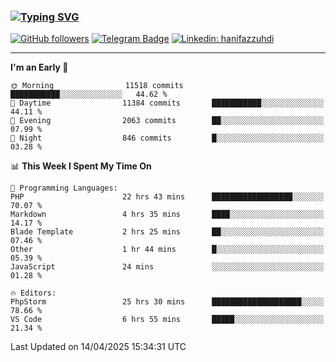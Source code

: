 ### [![Typing SVG](https://readme-typing-svg.herokuapp.com?font=lato&size=22&lines=Hi+There+👋)](https://git.io/typing-svg) 

[![GitHub followers](https://img.shields.io/github/followers/hanifazzuhdi?label=Follow&style=social)](https://github.com/hanifazzuhdi/?tab=follow) 
[![Telegram Badge](https://img.shields.io/badge/-hanif0198-blue?style=social&logo=telegram&link=https://www.t.me/hanif0198/)](https://www.t.me/hanif0198/) 
[![Linkedin: hanifazzuhdi](https://img.shields.io/badge/-hanifazzuhdi-blue?style=flat-square&logo=Linkedin&logoColor=white&link=https://www.linkedin.com/in/hanif-az-zuhdi-69688019b/)](https://www.linkedin.com/in/hanif-az-zuhdi-69688019b/) 

<hr/>

<!--START_SECTION:waka-->
**I'm an Early 🐤** 

```text
🌞 Morning                11518 commits       ███████████░░░░░░░░░░░░░░   44.62 % 
🌆 Daytime                11384 commits       ███████████░░░░░░░░░░░░░░   44.11 % 
🌃 Evening                2063 commits        ██░░░░░░░░░░░░░░░░░░░░░░░   07.99 % 
🌙 Night                  846 commits         █░░░░░░░░░░░░░░░░░░░░░░░░   03.28 % 
```


📊 **This Week I Spent My Time On** 

```text
💬 Programming Languages: 
PHP                      22 hrs 43 mins      ██████████████████░░░░░░░   70.07 % 
Markdown                 4 hrs 35 mins       ████░░░░░░░░░░░░░░░░░░░░░   14.17 % 
Blade Template           2 hrs 25 mins       ██░░░░░░░░░░░░░░░░░░░░░░░   07.46 % 
Other                    1 hr 44 mins        █░░░░░░░░░░░░░░░░░░░░░░░░   05.39 % 
JavaScript               24 mins             ░░░░░░░░░░░░░░░░░░░░░░░░░   01.28 % 

🔥 Editors: 
PhpStorm                 25 hrs 30 mins      ████████████████████░░░░░   78.66 % 
VS Code                  6 hrs 55 mins       █████░░░░░░░░░░░░░░░░░░░░   21.34 % 
```


 Last Updated on 14/04/2025 15:34:31 UTC
<!--END_SECTION:waka-->
